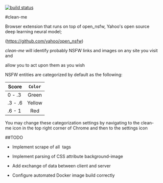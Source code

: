 [![build status](https://secure.travis-ci.org/substack/node-browserify.png)](https://travis-ci.org/substack/node-browserify)

#clean-me

Browser extension that runs on top of open_nsfw, Yahoo's open source deep learning neural model;

(https://github.com/yahoo/open_nsfw)

*clean-me* will identify probably NSFW links and images on any site you visit and 

allow you to act upon them as you wish



NSFW entities are categorized by default as the following:



| **Score**| `Color`      | 
| ---------|:------------:|
| 0  - .3  | Green        |
| .3 - .6  | Yellow       | 
| .6 - 1   | Red          | 



You may change these categorization settings by navigating to the clean-me icon in the top right corner of 
Chrome and then to the settings icon 








##TODO
 
+ Implement scrape of all <img> tags

+ Implement parsing of CSS attribute background-image

+ Add exchange of data between client and server

+ Configure automated Docker image build correctly 